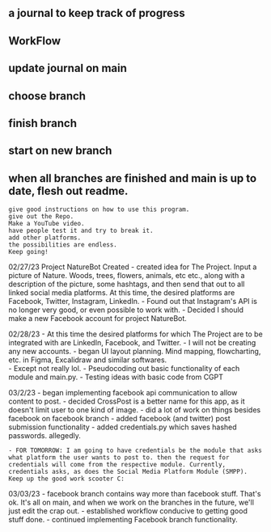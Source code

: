 ## a journal to keep track of progress ##

## WorkFlow ##

 ## update journal on main 
 ## choose branch
 ## finish branch
 ## start on new branch
 ## when all branches are finished and main is up to date, flesh out readme. 
    give good instructions on how to use this program. 
    give out the Repo. 
    Make a YouTube video. 
    have people test it and try to break it. 
    add other platforms. 
    the possibilities are endless.
    Keep going!

02/27/23
Project NatureBot Created
    - created idea for The Project. Input a picture of Nature. Woods, trees, flowers, animals, etc etc., along with a description of the picture, some hashtags, and then send that out to all linked social media platforms. At this time, the desired platforms are Facebook, Twitter, Instagram, LinkedIn. 
    - Found out that Instagram's API is no longer very good, or even possible to work with. 
    - Decided I should make a new Facebook account for project NatureBot.


02/28/23
    - At this time the desired platforms for which The Project are to be integrated with are LinkedIn, Facebook, and Twitter.
    - I will not be creating any new accounts.
    - began UI layout planning. Mind mapping, flowcharting, etc. in Figma, Excalidraw and similar softwares.    
    - Except not really lol. 
    - Pseudocoding out basic functionality of each module and main.py. 
    - Testing ideas with basic code from CGPT

03/2/23
    - began implementing facebook api communication to allow content to post.
    - decided CrossPost is a better name for this app, as it doesn't limit user to one kind of image. 
    - did a lot of work on things besides facebook on facebook branch
    - added facebook (and twitter) post submission functionality
    - added credentials.py which saves hashed passwords. allegedly. 

    - FOR TOMORROW: I am going to have credentials be the module that asks what platform the user wants to post to. then the request for credentials will come from the respective module. Currently, credentials asks, as does the Social Media Platform Module (SMPP). Keep up the good work scooter C:

03/03/23
    - facebook branch contains way more than facebook stuff. That's ok. It's all on main, and when we work on the branches in the future, we'll just edit the crap out. 
    - established workflow conducive to getting good stuff done. 
    - continued implementing Facebook branch functionality.